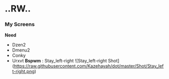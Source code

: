 ..RW..
=============

### My Screens

**Need**
+ Dzen2
+ Dmenu2
+ Conky
+ Urxvt
**Bspwm** : Stay_left-right
![Stay_left-right Shot] (https://raw.githubusercontent.com/Kazehayah/dot/master/Shot/Stay_left-right.png)

